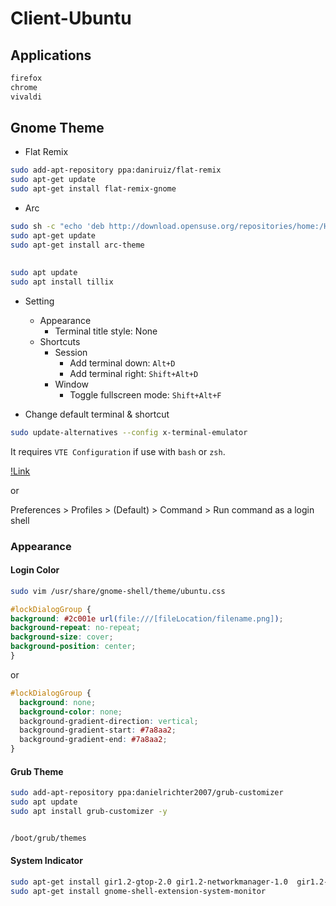 # Client-Ubuntu

## Applications

```txt
firefox
chrome
vivaldi
```

## Gnome Theme

* Flat Remix
```sh
sudo add-apt-repository ppa:daniruiz/flat-remix
sudo apt-get update
sudo apt-get install flat-remix-gnome
```


* Arc
```sh
sudo sh -c "echo 'deb http://download.opensuse.org/repositories/home:/Horst3180/xUbuntu_18.04/ /' > /etc/apt/sources.list.d/home:Horst3180.list"
sudo apt-get update
sudo apt-get install arc-theme
```

## 

```sh
sudo apt update
sudo apt install tillix
```

* Setting
  - Appearance
    - Terminal title style: None
  - Shortcuts
    - Session
      - Add terminal down: `Alt+D`
      - Add terminal right: `Shift+Alt+D`
    - Window
      - Toggle fullscreen mode: `Shift+Alt+F`

* Change default terminal & shortcut
```sh
sudo update-alternatives --config x-terminal-emulator
```

It requires ``VTE Configuration`` if use with `bash` or `zsh`.

[!Link](https://gnunn1.github.io/tilix-web/manual/vteconfig/)

or 

Preferences > Profiles > (Default) > Command > Run command as a login shell


### Appearance

#### Login Color

```sh
sudo vim /usr/share/gnome-shell/theme/ubuntu.css
```

```css
#lockDialogGroup {
background: #2c001e url(file:///[fileLocation/filename.png]);
background-repeat: no-repeat;
background-size: cover;
background-position: center;
}
```

or

```css
#lockDialogGroup {
  background: none;
  background-color: none;
  background-gradient-direction: vertical;
  background-gradient-start: #7a8aa2;
  background-gradient-end: #7a8aa2;
}
```

#### Grub Theme

```sh
sudo add-apt-repository ppa:danielrichter2007/grub-customizer
sudo apt update
sudo apt install grub-customizer -y
```

```sh

/boot/grub/themes
```

#### System Indicator

```sh
sudo apt-get install gir1.2-gtop-2.0 gir1.2-networkmanager-1.0  gir1.2-clutter-1.0
sudo apt-get install gnome-shell-extension-system-monitor

```
